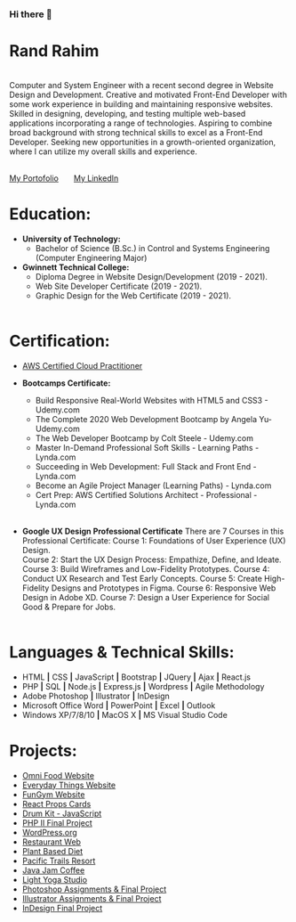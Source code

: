 ### Hi there 👋

<!--
**randrahim/randrahim** is a ✨ _special_ ✨ repository because its `README.md` (this file) appears on your GitHub profile. -->
<b><h1>Rand Rahim</h1></b><br>
Computer and System Engineer with a recent second degree in Website Design and Development. Creative and motivated Front-End Developer with some work experience in building and maintaining responsive websites. Skilled in designing, developing, and testing multiple web-based applications incorporating a range of technologies. Aspiring to combine broad background with strong technical skills to excel as a Front-End Developer. Seeking new opportunities in a growth-oriented organization, where I can utilize my overall skills and experience. <br><br>

<a href="http://www.rrahim.info">My Portofolio</a> &nbsp; &nbsp; &nbsp;
<a href="http://www.linkedin.com/in/randrahim">My LinkedIn</a>

<b><h1>Education:</h1></b>
- <b>University of Technology:</b>
  - Bachelor of Science (B.Sc.) in Control and Systems Engineering<br>
    (Computer Engineering Major)
- <b>Gwinnett Technical College:</b>
  - Diploma Degree in Website Design/Development (2019 - 2021).
  - Web Site Developer Certificate (2019 - 2021).
  - Graphic Design for the Web Certificate (2019 - 2021).<br><br>

<b><h1>Certification:</h1></b> 
  - <a href="https://www.credly.com/badges/a3f60f90-e75b-466d-a8ee-7736b39e32bb?source=linked_in_profile">AWS Certified Cloud Practitioner</a>

- <b>Bootcamps Certificate:</b>
  - Build Responsive Real-World Websites with HTML5 and CSS3 - Udemy.com	
  - The Complete 2020 Web Development Bootcamp by Angela Yu- Udemy.com
  - The Web Developer Bootcamp by Colt Steele - Udemy.com
  - Master In-Demand Professional Soft Skills - Learning Paths - Lynda.com 		
  - Succeeding in Web Development: Full Stack and Front End - Lynda.com 		
  - Become an Agile Project Manager (Learning Paths) - Lynda.com	
  - Cert Prep: AWS Certified Solutions Architect - Professional - Lynda.com	<br><br>
 
 - <b>Google UX Design Professional Certificate</b>
   There are 7 Courses in this Professional Certificate:
    Course 1: Foundations of User Experience (UX) Design.	
    Course 2: Start the UX Design Process: Empathize, Define, and Ideate.
    Course 3: Build Wireframes and Low-Fidelity Prototypes.
    Course 4: Conduct UX Research and Test Early Concepts.
    Course 5: Create High-Fidelity Designs and Prototypes in Figma.
    Course 6: Responsive Web Design in Adobe XD.
    Course 7: Design a User Experience for Social Good & Prepare for Jobs.<br><br>


<b><h1>Languages & Technical Skills:</h1></b>
- HTML <b>|</b> CSS <b>|</b> JavaScript <b>|</b> Bootstrap <b>|</b> JQuery <b>|</b> Ajax <b>|</b> React.js
- PHP <b>|</b> SQL <b>|</b> Node.js <b>|</b> Express.js <b>|</b> Wordpress <b>|</b> Agile Methodology
- Adobe Photoshop <b>|</b> Illustrator <b>|</b> InDesign
- Microsoft Office Word <b>|</b> PowerPoint <b>|</b> Excel <b>|</b> Outlook
- Windows XP/7/8/10  <b>|</b> MacOS X  <b>|</b> MS Visual Studio Code

<b><h1>Projects:</h1></b>
- <a href="http://rrahim.info/projects/omniFood/index.html">Omni Food Website</a> 
- <a href="http://rrahim.info/projects/EverydayThings/index.html">Everyday Things Website</a>
- <a href="http://rrahim.info/projects/FunGym/index.html">FunGym Website</a> 
- <a href="https://y73hs.csb.app/">React Props Cards</a>  
- <a href="http://rrahim.info/projects/DrumKitJS/index.html">Drum Kit - JavaScript</a>  
- <a href="http://rrahim.info/2550/final/index.php">PHP II Final Project</a> 
- <a href="http://rrahim.info/wordpress/">WordPress.org</a> 
- <a href="http://rrahim.info/1510/restaurant/resturant.html">Restaurant Web</a>
- <a href="http://rrahim.info/1510/final/index.html">Plant Based Diet</a>
- <a href="http://rrahim.info/1510/pacific/index.html">Pacific Trails Resort</a>
- <a href="http://rrahim.info/1510/javaJam/index.html">Java Jam Coffee</a>
- <a href="http://rrahim.info/1510/yogaStudio/index.html">Light Yoga Studio</a>
- <a href="http://rrahim.info/2531/index.html">Photoshop Assignments & Final Project</a>
- <a href="http://rrahim.info/1550/index.html">Illustrator Assignments & Final Project</a>
- <a href="http://rrahim.info/1560/index.html">InDesign Final Project</a>

